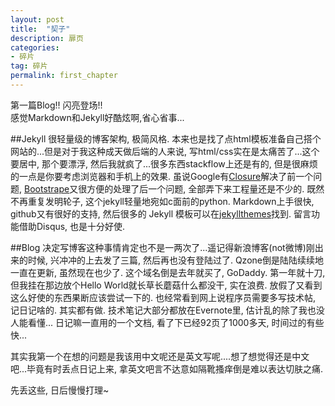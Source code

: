 ```yaml
---
layout: post
title:  "契子"
description: 扉页
categories:
- 碎片
tag: 碎片
permalink: first_chapter
---
```


第一篇Blog!! 闪亮登场!!  
感觉Markdown和Jekyll好酷炫啊,省心省事...
<!--more-->

##Jekyll
很轻量级的博客架构, 极简风格. 本来也是找了点html模板准备自己搭个网站的...但是对于我这种成天做后端的人来说, 写html/css实在是太痛苦了...这个要居中, 那个要漂浮, 然后我就疯了...很多东西stackflow上还是有的, 但是很麻烦的一点是你要考虑浏览器和手机上的效果. 虽说Google有[Closure][gc]解决了前一个问题, [Bootstrape][bt]又很方便的处理了后一个问题, 全部弄下来工程量还是不少的. 既然不再重复发明轮子, 这个jekyll轻量地宛如c面前的python. Markdown上手很快, github又有很好的支持, 然后很多的 Jekyll 模板可以在[jekyllthemes][gh]找到. 留言功能借助Disqus, 也是十分好使.

##Blog
决定写博客这种事情肯定也不是一两次了...遥记得新浪博客(not微博)刚出来的时候, 兴冲冲的上去发了三篇, 然后再也没有登陆过了. Qzone倒是陆陆续续地一直在更新, 虽然现在也少了. 这个域名倒是去年就买了, GoDaddy. 第一年就十刀, 但我挂在那边放个Hello World就长草长蘑菇什么都没干, 实在浪费. 放假了又看到这么好使的东西果断应该尝试一下的. 也经常看到网上说程序员需要多写技术帖, 记日记啥的. 其实都有做. 技术笔记大部分都放在Evernote里, 估计乱的除了我也没人能看懂... 日记嘛一直用的一个文档, 看了下已经92页了1000多天, 时间过的有些快...

其实我第一个在想的问题是我该用中文呢还是英文写呢....想了想觉得还是中文吧...毕竟有时丢点日记上来, 拿英文吧言不达意如隔靴搔痒倒是难以表达切肤之痛.

先丢这些, 日后慢慢打理~



[gh]: http://jekyllthemes.org/
[gc]: https://developers.google.com/closure/
[bt]: http://getbootstrap.com/